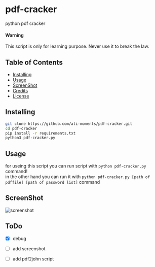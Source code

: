 # pdf-cracker

python pdf cracker

#### Warning
This script is only for learning purpose.
Never use it to break the law.

## Table of Contents
* [Installing](https://github.com/ali-moments/pdf-cracker#installing)
* [Usage](https://github.com/ali-moments/pdf-cracker#usage)
* [ScreenShot](https://github.com/ali-moments/pdf-cracker#screenshot)
* [Credits](https://github.com/ali-moments/pdf-cracker#credits)
* [License](https://github.com/ali-moments/pdf-cracker#license)

## Installing
```bash
git clone https://github.com/ali-moments/pdf-cracker.git
cd pdf-cracker
pip install -r requirements.txt
python3 pdf-cracker.py
```

## Usage
for useing this script you can run script with `python pdf-cracker.py` command! <br>
in the other hand you can run it with `python pdf-cracker.py [path of pdffile] [path of password list]` command

## ScreenShot

![screenshot](screenshot.png)

## ToDo
- [x] debug
- [ ] add screenshot
- [ ] add pdf2john script

